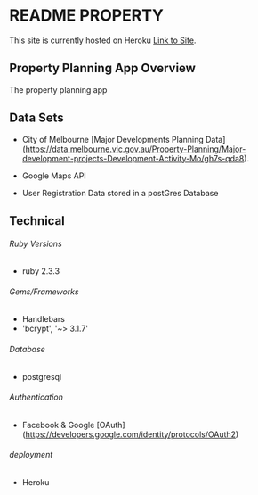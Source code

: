 # README PROPERTY

This site is currently hosted on Heroku [Link to Site](https://calm-beach-35487.herokuapp.com/).

## Property Planning App Overview

The property planning app

## Data Sets

* City of Melbourne [Major Developments Planning Data] (https://data.melbourne.vic.gov.au/Property-Planning/Major-development-projects-Development-Activity-Mo/gh7s-qda8).

* Google Maps API

* User Registration Data stored in a postGres Database

## Technical

###### Ruby Versions
* ruby 2.3.3

###### Gems/Frameworks
* Handlebars
* 'bcrypt', '~> 3.1.7'

###### Database
* postgresql

###### Authentication
* Facebook & Google [OAuth] (https://developers.google.com/identity/protocols/OAuth2)

###### deployment
* Heroku
